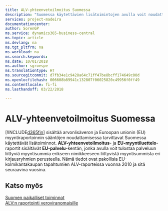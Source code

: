 ```yaml
---
title: ALV-yhteenvetoilmoitus Suomessa
description: "Suomessa käytettävien lisätoimintojen avulla voit noudattaa arvonlisäveron ja Euroopan unionin (EU) myyntiraportoinnin sääntöjä."
services: project-madeira
documentationcenter: 
author: SorenGP
ms.service: dynamics365-business-central
ms.topic: article
ms.devlang: na
ms.tgt_pltfrm: na
ms.workload: na
ms.search.keywords: 
ms.date: 10/01/2018
ms.author: sgroespe
ms.translationtype: HT
ms.sourcegitcommit: d7fb34e1c9428a64c71ff47be8bcff174649c00d
ms.openlocfilehash: 006608b89941c132807f06025820c49956f0ff49
ms.contentlocale: fi-fi
ms.lasthandoff: 03/22/2018

---
```

# <a name="vat-vies-declaration-in-finland"></a>ALV-yhteenvetoilmoitus Suomessa
[!INCLUDE[d365fin](../../includes/d365fin_md.md)] sisältää arvonlisäveron ja Euroopan unionin (EU) myyntiraportoinnin sääntöjen noudattamisessa tarvittavat Suomessa käytettävät lisätoiminnot. **ALV-yhteenvetoilmoitus**- ja **EU-myyntiluettelo**-raportit sisältävät **EU-palvelu**-kentän, jonka avulla voit tulostaa palveluun liittyviä myyntisummia erikseen nimikkeeseen liittyvistä myyntisummista eri kirjausryhmien perusteella. Nämä tiedot ovat pakollisia EU-kolmikantakaupan tapahtumien ALV-raporteissa vuonna 2010 ja sitä seuraavina vuosina.  

## <a name="see-also"></a>Katso myös  
[Suomen paikalliset toiminnot](finland-local-functionality.md)  
[ALV:n raportointi veroviranomaisille](../../finance-how-report-vat.md)

